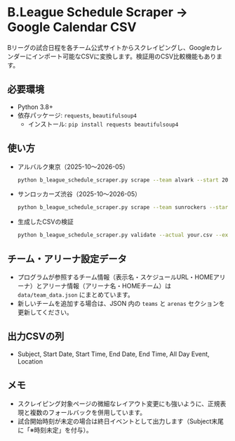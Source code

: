# B.League Schedule Scraper → Google Calendar CSV

Bリーグの試合日程を各チーム公式サイトからスクレイピングし、Googleカレンダーにインポート可能なCSVに変換します。検証用のCSV比較機能もあります。

## 必要環境
- Python 3.8+
- 依存パッケージ: `requests`, `beautifulsoup4`
  - インストール: `pip install requests beautifulsoup4`

## 使い方
- アルバルク東京（2025-10〜2026-05）
  ```bash
  python b_league_schedule_scraper.py scrape --team alvark --start 2025-10 --end 2026-05 --out alvark_2025_10_to_2026_05.csv
  ```
- サンロッカーズ渋谷（2025-10〜2026-05）
  ```bash
  python b_league_schedule_scraper.py scrape --team sunrockers --start 2025-10 --end 2026-05 --out sunrockers_2025_10_to_2026_05.csv
  ```
- 生成したCSVの検証
  ```bash
  python b_league_schedule_scraper.py validate --actual your.csv --expected golden.csv
  ```

## チーム・アリーナ設定データ
- プログラムが参照するチーム情報（表示名・スケジュールURL・HOMEアリーナ）とアリーナ情報（アリーナ名・HOMEチーム）は `data/team_data.json` にまとめています。
- 新しいチームを追加する場合は、JSON 内の `teams` と `arenas` セクションを更新してください。

## 出力CSVの列
- Subject, Start Date, Start Time, End Date, End Time, All Day Event, Location

## メモ
- スクレイピング対象ページの微細なレイアウト変更にも強いように、正規表現と複数のフォールバックを併用しています。
- 試合開始時刻が未定の場合は終日イベントとして出力します（Subject末尾に「※時刻未定」を付与）。
